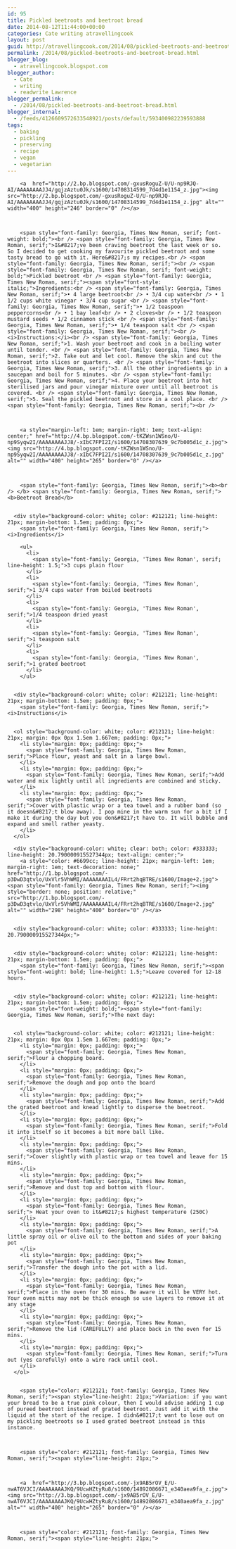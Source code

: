 ```yaml
---
id: 95
title: Pickled beetroots and beetroot bread
date: 2014-08-12T11:44:00+00:00
categories: Cate writing atravellingcook
layout: post
guid: http://atravellingcook.com/2014/08/pickled-beetroots-and-beetroot-bread.html
permalink: /2014/08/pickled-beetroots-and-beetroot-bread.html
blogger_blog:
  - atravellingcook.blogspot.com
blogger_author:
  - Cate
  - writing
  - readwrite Lawrence
blogger_permalink:
  - /2014/08/pickled-beetroots-and-beetroot-bread.html
blogger_internal:
  - /feeds/4126609572633548921/posts/default/593400982239593888
tags:
  - baking
  - pickling
  - preserving
  - recipe
  - vegan
  - vegetarian
---
```

<div title="Page 2">
  
    
      
      
      
      
        <a  href="http://2.bp.blogspot.com/-gxusRoguZ-U/U-np9RJQ-AI/AAAAAAAAJJ4/gqjzAztu0Jk/s1600/14708314599_7d4d1e1154_z.jpg"><img src="http://2.bp.blogspot.com/-gxusRoguZ-U/U-np9RJQ-AI/AAAAAAAAJJ4/gqjzAztu0Jk/s1600/14708314599_7d4d1e1154_z.jpg" alt="" width="400" height="246" border="0" /></a>
      
      
      
        <span style="font-family: Georgia, Times New Roman, serif; font-weight: bold;"><br /> <span style="font-family: Georgia, Times New Roman, serif;">I&#8217;ve been craving beetroot the last week or so. So I decided to get cooking my favourite pickled beetroot and some tasty bread to go with it. Here&#8217;s my recipes.<br /> <span style="font-family: Georgia, Times New Roman, serif;"><br /> <span style="font-family: Georgia, Times New Roman, serif; font-weight: bold;">Pickled beetroot <br /> <span style="font-family: Georgia, Times New Roman, serif;"><span style="font-style: italic;">Ingredients:<br /> <span style="font-family: Georgia, Times New Roman, serif;">• 4 large beetroot<br /> • 3/4 cup water<br /> • 1 1/2 cups white vinegar • 3/4 cup sugar <br /> <span style="font-family: Georgia, Times New Roman, serif;">• 1/2 teaspoon peppercorns<br /> • 1 bay leaf<br /> • 2 cloves<br /> • 1/2 teaspoon mustard seeds • 1/2 cinnamon stick <br /> <span style="font-family: Georgia, Times New Roman, serif;">• 1/4 teaspoon salt <br /> <span style="font-family: Georgia, Times New Roman, serif;"><br /> <i>Instructions:</i><br /> <span style="font-family: Georgia, Times New Roman, serif;">1. Wash your beetroot and cook in a boiling water until tender. <br /> <span style="font-family: Georgia, Times New Roman, serif;">2. Take out and let cool. Remove the skin and cut the beetroot into slices or quarters. <br /> <span style="font-family: Georgia, Times New Roman, serif;">3. All the other ingredients go in a saucepan and boil for 5 minutes. <br /> <span style="font-family: Georgia, Times New Roman, serif;">4. Place your beetroot into hot sterilised jars and pour vinegar mixture over until all beetroot is covered. <br /> <span style="font-family: Georgia, Times New Roman, serif;">5. Seal the pickled beetroot and store in a cool place. <br /> <span style="font-family: Georgia, Times New Roman, serif;"><br /> 
      
      
      
        <a style="margin-left: 1em; margin-right: 1em; text-align: center;" href="http://4.bp.blogspot.com/-tKZWsn1WSno/U-np9Syqw2I/AAAAAAAAJJ8/-xIbC7FPI2I/s1600/14708307639_9c7b005d1c_z.jpg"><img src="http://4.bp.blogspot.com/-tKZWsn1WSno/U-np9Syqw2I/AAAAAAAAJJ8/-xIbC7FPI2I/s1600/14708307639_9c7b005d1c_z.jpg" alt="" width="400" height="265" border="0" /></a>
      
      
      
        <span style="font-family: Georgia, Times New Roman, serif;"><b><br /> </b> <span style="font-family: Georgia, Times New Roman, serif;"><b>Beetroot Bread</b>
      
      
      <div style="background-color: white; color: #212121; line-height: 21px; margin-bottom: 1.5em; padding: 0px;">
        <span style="font-family: Georgia, Times New Roman, serif;"><i>Ingredients</i> 
        
        <ul>
          <li>
            <span style="font-family: Georgia, 'Times New Roman', serif; line-height: 1.5;">3 cups plain flour
          </li>
          <li>
            <span style="font-family: Georgia, 'Times New Roman', serif;">1 3/4 cups water from boiled beetroots
          </li>
          <li>
            <span style="font-family: Georgia, 'Times New Roman', serif;">1/4 teaspoon dried yeast
          </li>
          <li>
            <span style="font-family: Georgia, 'Times New Roman', serif;">1 teaspoon salt
          </li>
          <li>
            <span style="font-family: Georgia, 'Times New Roman', serif;">1 grated beetroot
          </li>
        </ul>
      
      
      <div style="background-color: white; color: #212121; line-height: 21px; margin-bottom: 1.5em; padding: 0px;">
        <span style="font-family: Georgia, Times New Roman, serif;"><i>Instructions</i>
      
      
      <ol style="background-color: white; color: #212121; line-height: 21px; margin: 0px 0px 1.5em 1.667em; padding: 0px;">
        <li style="margin: 0px; padding: 0px;">
          <span style="font-family: Georgia, Times New Roman, serif;">Place flour, yeast and salt in a large bowl.
        </li>
        <li style="margin: 0px; padding: 0px;">
          <span style="font-family: Georgia, Times New Roman, serif;">Add water and mix lightly until all ingredients are combined and sticky. 
        </li>
        <li style="margin: 0px; padding: 0px;">
          <span style="font-family: Georgia, Times New Roman, serif;">Cover with plastic wrap or a tea towel and a rubber band (so it doesn&#8217;t blow away). I pop mine in the warm sun for a bit if I make it during the day but you don&#8217;t have to. It will bubble and expand and smell rather yeasty.
        </li>
      </ol>
      
      <div style="background-color: white; clear: both; color: #333333; line-height: 20.790000915527344px; text-align: center;">
        <a style="color: #6699cc; line-height: 21px; margin-left: 1em; margin-right: 1em; text-decoration: none;" href="http://1.bp.blogspot.com/-p3DwD3qtvlo/UxVlr5VhWMI/AAAAAAAAIL4/FRrt2hqBTRE/s1600/Image+2.jpg"><span style="font-family: Georgia, Times New Roman, serif;"><img style="border: none; position: relative;" src="http://1.bp.blogspot.com/-p3DwD3qtvlo/UxVlr5VhWMI/AAAAAAAAIL4/FRrt2hqBTRE/s1600/Image+2.jpg" alt="" width="298" height="400" border="0" /></a>
      
      
      <div style="background-color: white; color: #333333; line-height: 20.790000915527344px;">
      
      
      <div style="background-color: white; color: #212121; line-height: 21px; margin-bottom: 1.5em; padding: 0px;">
        <span style="font-family: Georgia, Times New Roman, serif;">​<span style="font-weight: bold; line-height: 1.5;">Leave covered for 12-18 hours. 
      
      
      <div style="background-color: white; color: #212121; line-height: 21px; margin-bottom: 1.5em; padding: 0px;">
        <span style="font-weight: bold;"><span style="font-family: Georgia, Times New Roman, serif;">The next day:
      
      
      <ol style="background-color: white; color: #212121; line-height: 21px; margin: 0px 0px 1.5em 1.667em; padding: 0px;">
        <li style="margin: 0px; padding: 0px;">
          <span style="font-family: Georgia, Times New Roman, serif;">Flour a chopping board. 
        </li>
        <li style="margin: 0px; padding: 0px;">
          <span style="font-family: Georgia, Times New Roman, serif;">Remove the dough and pop onto the board
        </li>
        <li style="margin: 0px; padding: 0px;">
          <span style="font-family: Georgia, Times New Roman, serif;">Add the grated beetroot and knead lightly to disperse the beetroot.
        </li>
        <li style="margin: 0px; padding: 0px;">
          <span style="font-family: Georgia, Times New Roman, serif;">Fold it into itself so it becomes a bit more ball like.
        </li>
        <li style="margin: 0px; padding: 0px;">
          <span style="font-family: Georgia, Times New Roman, serif;">Cover slightly with plastic wrap or tea towel and leave for 15 mins. 
        </li>
        <li style="margin: 0px; padding: 0px;">
          <span style="font-family: Georgia, Times New Roman, serif;">Remove and dust top and bottom with flour. 
        </li>
        <li style="margin: 0px; padding: 0px;">
          <span style="font-family: Georgia, Times New Roman, serif;"> Heat your oven to it&#8217;s highest temperature (250C) 
        </li>
        <li style="margin: 0px; padding: 0px;">
          <span style="font-family: Georgia, Times New Roman, serif;">A little spray oil or olive oil to the bottom and sides of your baking pot
        </li>
        <li style="margin: 0px; padding: 0px;">
          <span style="font-family: Georgia, Times New Roman, serif;">Transfer the dough into the pot with a lid.
        </li>
        <li style="margin: 0px; padding: 0px;">
          <span style="font-family: Georgia, Times New Roman, serif;">Place in the oven for 30 mins. Be aware it will be VERY hot. Your oven mitts may not be thick enough so use layers to remove it at any stage
        </li>
        <li style="margin: 0px; padding: 0px;">
          <span style="font-family: Georgia, Times New Roman, serif;">Remove the lid (CAREFULLY) and place back in the oven for 15 mins. 
        </li>
        <li style="margin: 0px; padding: 0px;">
          <span style="font-family: Georgia, Times New Roman, serif;">Turn out (yes carefully) onto a wire rack until cool.
        </li>
      </ol>
      
      
        <span style="color: #212121; font-family: Georgia, Times New Roman, serif;"><span style="line-height: 21px;">Variation: if you want your bread to be a true pink colour, then I would advise adding 1 cup of pureed beetroot instead of grated beetroot. Just add it with the liquid at the start of the recipe. I didn&#8217;t want to lose out on my pickling beetroots so I used grated beetroot instead in this instance. 
      
      
      
        <span style="color: #212121; font-family: Georgia, Times New Roman, serif;"><span style="line-height: 21px;"> 
      
      
      
        <a  href="http://3.bp.blogspot.com/-jx9AB5rOV_E/U-nwAT6VJCI/AAAAAAAAJKQ/9UcwHZtyRu8/s1600/14892086671_e340aea9fa_z.jpg"><img src="http://3.bp.blogspot.com/-jx9AB5rOV_E/U-nwAT6VJCI/AAAAAAAAJKQ/9UcwHZtyRu8/s1600/14892086671_e340aea9fa_z.jpg" alt="" width="400" height="265" border="0" /></a>
      
      
      
        <span style="color: #212121; font-family: Georgia, Times New Roman, serif;"><span style="line-height: 21px;"> 
      
    
  
